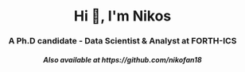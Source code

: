 <h1 align="center">Hi 👋, I'm Nikos</a></h1>
<h3 align="center">A Ph.D candidate - Data Scientist & Analyst at FORTH-ICS</h3>
<h5 align="center">Also available at https://github.com/nikofan18 </h5>
